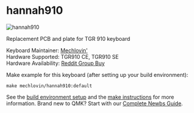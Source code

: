 # hannah910

![hannah910](https://i.imgur.com/n8WN5Z7.jpg)

Replacement PCB and plate for TGR 910 keyboard 

Keyboard Maintainer: [Mechlovin'](https://github.com/mechlovin)  
Hardware Supported: TGR910 CE, TGR910 SE  
Hardware Availability: [Reddit Group Buy](https://www.reddit.com/r/mechmarket/comments/dhwvbn/gb_1015_update_hannah_910_group_buy_tgr_910/)

Make example for this keyboard (after setting up your build environment):

    make mechlovin/hannah910:default

See the [build environment setup](https://docs.qmk.fm/#/getting_started_build_tools) and the [make instructions](https://docs.qmk.fm/#/getting_started_make_guide) for more information. Brand new to QMK? Start with our [Complete Newbs Guide](https://docs.qmk.fm/#/newbs).
